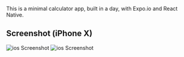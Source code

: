 This is a minimal calculator app, built in a day, with Expo.io and React Native. 

## Screenshot (iPhone X)
![ios Screenshot](./intro1.png)
![ios Screenshot](./intro2.png)


